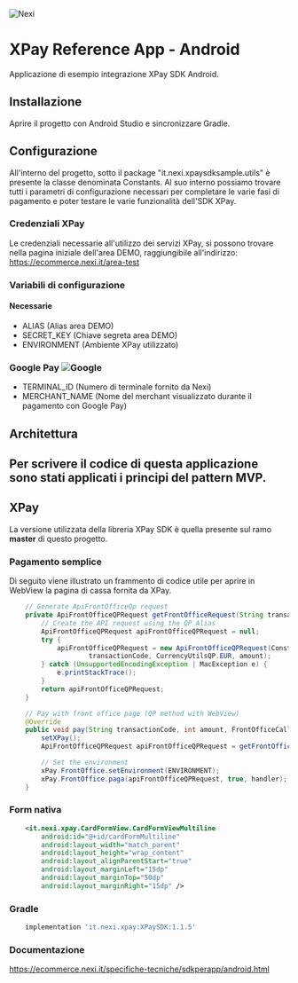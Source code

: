 ![Nexi](https://upload.wikimedia.org/wikipedia/commons/a/ac/Nexi_Logo.png)

# XPay Reference App - Android
Applicazione di esempio integrazione XPay SDK Android.

## Installazione
Aprire il progetto con Android Studio e sincronizzare Gradle.

## Configurazione
All'interno del progetto, sotto il package "it.nexi.xpaysdksample.utils" è presente la classe denominata Constants.
Al suo interno possiamo trovare tutti i parametri di configurazione necessari per completare le varie fasi di pagamento e poter testare le varie funzionalità dell'SDK XPay.

### Credenziali XPay
Le credenziali necessarie all'utilizzo dei servizi XPay, si possono trovare nella pagina iniziale dell'area DEMO, raggiungibile all'indirizzo: https://ecommerce.nexi.it/area-test

### Variabili di configurazione
#### Necessarie
- ALIAS (Alias area DEMO)
- SECRET_KEY (Chiave segreta area DEMO)
- ENVIRONMENT (Ambiente XPay utilizzato)

### Google Pay ![Google](https://img.icons8.com/color/48/000000/google-logo.png)

- TERMINAL_ID (Numero di terminale fornito da Nexi)
- MERCHANT_NAME (Nome del merchant visualizzato durante il pagamento con Google Pay)

## Architettura
Per scrivere il codice di questa applicazione sono stati applicati i principi del pattern MVP.
---
## XPay
La versione utilizzata della libreria XPay SDK è quella presente sul ramo **master** di questo progetto.

### Pagamento semplice
Di seguito viene illustrato un frammento di codice utile per aprire in WebView la pagina di cassa fornita da XPay.

```java 
    // Generate ApiFrontOfficeQp request
    private ApiFrontOfficeQPRequest getFrontOfficeRequest(String transactionCode, int amount) {
        // Create the API request using the QP Alias
        ApiFrontOfficeQPRequest apiFrontOfficeQPRequest = null;
        try {
            apiFrontOfficeQPRequest = new ApiFrontOfficeQPRequest(Constants.ALIAS,
                    transactionCode, CurrencyUtilsQP.EUR, amount);
        } catch (UnsupportedEncodingException | MacException e) {
            e.printStackTrace();
        }
        return apiFrontOfficeQPRequest;
    }

    // Pay with front office page (QP method with WebView)
    @Override
    public void pay(String transactionCode, int amount, FrontOfficeCallbackQP handler) {
        setXPay();
        ApiFrontOfficeQPRequest apiFrontOfficeQPRequest = getFrontOfficeRequest(transactionCode, amount);

        // Set the environment
        xPay.FrontOffice.setEnvironment(ENVIRONMENT);
        xPay.FrontOffice.paga(apiFrontOfficeQPRequest, true, handler);
    }
```

### Form nativa
``` xml
    <it.nexi.xpay.CardFormView.CardFormViewMultiline
        android:id="@+id/cardFormMultiline"
        android:layout_width="match_parent"
        android:layout_height="wrap_content"
        android:layout_alignParentStart="true"
        android:layout_marginLeft="15dp"
        android:layout_marginTop="50dp"
        android:layout_marginRight="15dp" />
```

### Gradle
```gradle
    implementation 'it.nexi.xpay:XPaySDK:1.1.5'
```

### Documentazione
https://ecommerce.nexi.it/specifiche-tecniche/sdkperapp/android.html